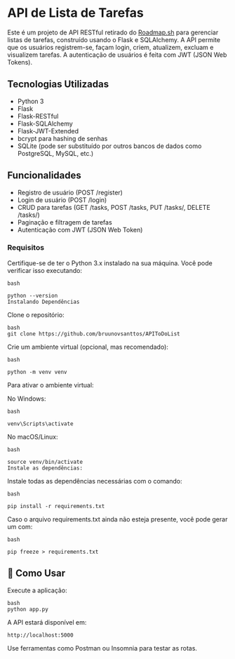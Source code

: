 # API de Lista de Tarefas
Este é um projeto de API RESTful retirado do [Roadmap.sh](https://roadmap.sh/projects/todo-list-api) para gerenciar listas de tarefas, construído usando o Flask e SQLAlchemy. A API permite que os usuários registrem-se, façam login, criem, atualizem, excluam e visualizem tarefas. A autenticação de usuários é feita com JWT (JSON Web Tokens).

## Tecnologias Utilizadas
  
* Python 3
* Flask
* Flask-RESTful
* Flask-SQLAlchemy
* Flask-JWT-Extended
* bcrypt para hashing de senhas
* SQLite (pode ser substituído por outros bancos de dados como PostgreSQL, MySQL, etc.)    


## Funcionalidades
* Registro de usuário (POST /register)
* Login de usuário (POST /login)
* CRUD para tarefas (GET /tasks, POST /tasks, PUT /tasks/<id>, DELETE /tasks/<id>)
* Paginação e filtragem de tarefas
* Autenticação com JWT (JSON Web Token)  

### Requisitos
Certifique-se de ter o Python 3.x instalado na sua máquina. Você pode verificar isso executando:

    bash

    python --version
    Instalando Dependências  

Clone o repositório:

    bash
    git clone https://github.com/bruunovsanttos/APIToDoList
    

Crie um ambiente virtual (opcional, mas recomendado):

    bash

    python -m venv venv
Para ativar o ambiente virtual:

No Windows:

    bash

    venv\Scripts\activate
No macOS/Linux:

    bash
    
    source venv/bin/activate
    Instale as dependências:

Instale todas as dependências necessárias com o comando:

    bash

    pip install -r requirements.txt
Caso o arquivo requirements.txt ainda não esteja presente, você pode gerar um com:

    bash

    pip freeze > requirements.txt


## 🔄 Como Usar
Execute a aplicação:

    bash
    python app.py

A API estará disponível em:

    http://localhost:5000  


Use ferramentas como Postman ou Insomnia para testar as rotas.